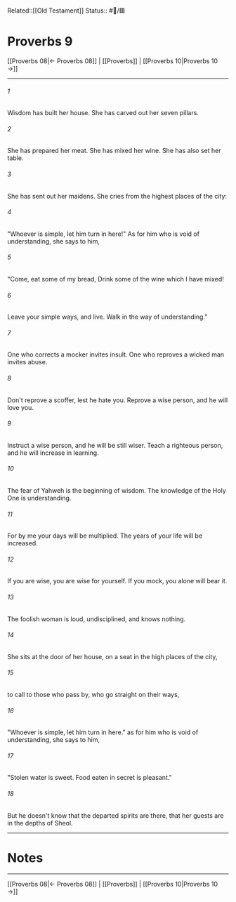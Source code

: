 Related::[[Old Testament]]
Status:: #📖/🟥
# Proverbs 9

[[Proverbs 08|← Proverbs 08]] | [[Proverbs]] | [[Proverbs 10|Proverbs 10 →]]
***



###### 1 
Wisdom has built her house. She has carved out her seven pillars. 

###### 2 
She has prepared her meat. She has mixed her wine. She has also set her table. 

###### 3 
She has sent out her maidens. She cries from the highest places of the city: 

###### 4 
"Whoever is simple, let him turn in here!" As for him who is void of understanding, she says to him, 

###### 5 
"Come, eat some of my bread, Drink some of the wine which I have mixed! 

###### 6 
Leave your simple ways, and live. Walk in the way of understanding." 

###### 7 
One who corrects a mocker invites insult. One who reproves a wicked man invites abuse. 

###### 8 
Don't reprove a scoffer, lest he hate you. Reprove a wise person, and he will love you. 

###### 9 
Instruct a wise person, and he will be still wiser. Teach a righteous person, and he will increase in learning. 

###### 10 
The fear of Yahweh is the beginning of wisdom. The knowledge of the Holy One is understanding. 

###### 11 
For by me your days will be multiplied. The years of your life will be increased. 

###### 12 
If you are wise, you are wise for yourself. If you mock, you alone will bear it. 

###### 13 
The foolish woman is loud, undisciplined, and knows nothing. 

###### 14 
She sits at the door of her house, on a seat in the high places of the city, 

###### 15 
to call to those who pass by, who go straight on their ways, 

###### 16 
"Whoever is simple, let him turn in here." as for him who is void of understanding, she says to him, 

###### 17 
"Stolen water is sweet. Food eaten in secret is pleasant." 

###### 18 
But he doesn't know that the departed spirits are there, that her guests are in the depths of Sheol.

---
# Notes


***
[[Proverbs 08|← Proverbs 08]] | [[Proverbs]] | [[Proverbs 10|Proverbs 10 →]]

